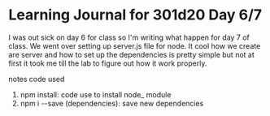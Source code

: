 # Learning Journal for 301d20 Day 6/7
I was out sick on day 6 for class so I'm writing what happen for day 7 of class. We went over setting up server.js file for node. It cool how we create are server and how to set up the dependencies is pretty simple but not at first it took me till the lab to figure out how it work properly.

notes code used
1. npm install: code use to install node_ module
2. npm i --save (dependencies): save new dependencies
